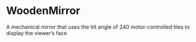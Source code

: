 # WoodenMirror
A mechanical mirror that uses the tilt angle of 240 motor-controlled tiles to display the viewer’s face
